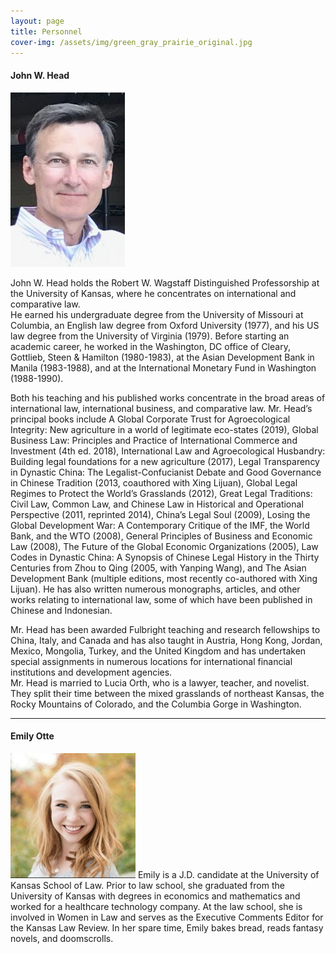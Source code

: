 ```yaml
---
layout: page
title: Personnel
cover-img: /assets/img/green_gray_prairie_original.jpg
---
```


#### John W. Head
![](/assets/img/head_headshot.png)

John W. Head holds the Robert W. Wagstaff Distinguished Professorship at the University of Kansas, where he concentrates on international and comparative law.  
He earned his undergraduate degree from the University of Missouri at Columbia, an English law degree from Oxford University (1977), and his US law degree from the
University of Virginia (1979).  Before starting an academic career, he worked in the Washington, DC office of Cleary, Gottlieb, Steen & Hamilton (1980-1983), at the
Asian Development Bank in Manila (1983-1988), and at the International Monetary Fund in Washington (1988-1990).  

Both his teaching and his published works concentrate in the broad areas of international law, international business, and comparative law. 
Mr. Head’s principal books include A Global Corporate Trust for Agroecological Integrity: New agriculture in a world of legitimate eco-states (2019), 
Global Business Law: Principles and Practice of International Commerce and Investment (4th ed. 2018), International Law and Agroecological Husbandry: 
Building legal foundations for a new agriculture (2017), Legal Transparency in Dynastic China: The Legalist-Confucianist Debate and Good Governance 
in Chinese Tradition (2013, coauthored with Xing Lijuan), Global Legal Regimes to Protect the World’s Grasslands (2012), Great Legal Traditions: Civil Law,
Common Law, and Chinese Law in Historical and Operational Perspective (2011, reprinted 2014), China’s Legal Soul (2009), Losing the Global Development War: 
A Contemporary Critique of the IMF, the World Bank, and the WTO (2008), General Principles of Business and Economic Law (2008), The Future of the Global Economic 
Organizations (2005), Law Codes in Dynastic China: A Synopsis of Chinese Legal History in the Thirty Centuries from Zhou to Qing (2005, with Yanping Wang), and The 
Asian Development Bank (multiple editions, most recently co-authored with Xing Lijuan).  He has also written numerous monographs, articles, and other works relating to
international law, some of which have been published in Chinese and Indonesian.  

Mr. Head has been awarded Fulbright teaching and research fellowships to China, Italy, and Canada and has also taught in Austria, Hong Kong, Jordan, Mexico, Mongolia, Turkey, 
and the United Kingdom and has undertaken special assignments in numerous locations for international financial institutions and development agencies.  
Mr. Head is married to Lucia Orth, who is a lawyer, teacher, and novelist.  They split their time between the mixed grasslands of northeast Kansas, 
the Rocky Mountains of Colorado, and the Columbia Gorge in Washington. 

---

#### Emily Otte
![](/assets/img/Otte_Headshot.jpg)
Emily is a J.D. candidate at the University of Kansas School of Law.  Prior to law school, she graduated from the University of Kansas with degrees in economics and mathematics and worked for a healthcare technology company.  At the law school, she is involved in Women in Law and serves as the Executive Comments Editor for the Kansas Law Review.  In her spare time, Emily bakes bread, reads fantasy novels, and doomscrolls. 

